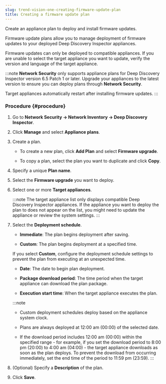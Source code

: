 ```yaml
---
slug: trend-vision-one-creating-firmware-update-plan
title: Creating a firmware update plan
---
```


Create an appliance plan to deploy and install firmware updates.

Firmware update plans allow you to manage deployment of firmware updates to your deployed Deep Discovery Inspector appliances.

Firmware updates can only be deployed to compatible appliances. If you are unable to select the target appliance you want to update, verify the version and language of the target appliance.

:::note
**Network Security** only supports appliance plans for Deep Discovery Inspector version 6.5 Patch 1 or later. Upgrade your appliances to the latest version to ensure you can deploy plans through **Network Security**.

Target appliances automatically restart after installing firmware updates.
:::

### Procedure {#procedure}

1.  Go to **Network Security → Network Inventory → Deep Discovery Inspector**.

2.  Click **Manage** and select **Appliance plans**.

3.  Create a plan.

    - To create a new plan, click **Add Plan** and select **Firmware upgrade**.

    - To copy a plan, select the plan you want to duplicate and click **Copy**.

4.  Specify a unique **Plan name**.

5.  Select the **Firmware upgrade** you want to deploy.

6.  Select one or more **Target appliances**.

    :::note
    The target appliance list only displays compatible Deep Discovery Inspector appliances. If the appliance you want to deploy the plan to does not appear on the list, you might need to update the appliance or review the system settings.
    :::

7.  Select the **Deployment schedule**.

    - **Immediate**: The plan begins deployment after saving.

    - **Custom**: The plan begins deployment at a specified time.

    If you select **Custom**, configure the deployment schedule settings to prevent the plan from executing at an unexpected time.

    - **Date**: The date to begin plan deployment.

    - **Package download period**: The time period when the target appliance can download the plan package.

    - **Execution start time**: When the target appliance executes the plan.

    :::note
    - Custom deployment schedules deploy based on the appliance system clock.

    - Plans are always deployed at 12:00 am (00:00) of the selected date.

    - If the download period includes 12:00 am (00:00) within the specified range - for example, if you set the download period to 8:00 pm (20:00) to 4:00 am (04:00) - the target appliance downloads as soon as the plan deploys. To prevent the download from occurring immediately, set the end time of the period to 11:59 pm (23:59).
    :::

8.  (Optional) Specify a **Description** of the plan.

9.  Click **Save**.

